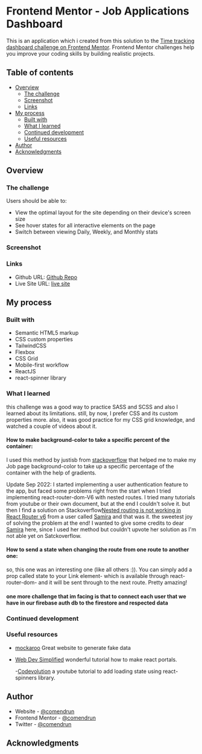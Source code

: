 # Frontend Mentor - Job Applications Dashboard

This is an application which i created from this solution to the [Time tracking dashboard challenge on Frontend Mentor](https://www.frontendmentor.io/challenges/time-tracking-dashboard-UIQ7167Jw). Frontend Mentor challenges help you improve your coding skills by building realistic projects.

## Table of contents

- [Overview](#overview)
  - [The challenge](#the-challenge)
  - [Screenshot](#screenshot)
  - [Links](#links)
- [My process](#my-process)
  - [Built with](#built-with)
  - [What I learned](#what-i-learned)
  - [Continued development](#continued-development)
  - [Useful resources](#useful-resources)
- [Author](#author)
- [Acknowledgments](#acknowledgments)

## Overview

### The challenge

Users should be able to:

- View the optimal layout for the site depending on their device's screen size
- See hover states for all interactive elements on the page
- Switch between viewing Daily, Weekly, and Monthly stats

### Screenshot

### Links

- Github URL: [Github Repo](https://github.com/comendrun/applied-jobs-dashboard)
- Live Site URL: [live site](https://comendrun.com/applied-jobs-dashboard/)

## My process

### Built with

- Semantic HTML5 markup
- CSS custom properties
- TailwindCSS
- Flexbox
- CSS Grid
- Mobile-first workflow
- ReactJS
- react-spinner library

### What I learned

this challenge was a good way to practice SASS and SCSS and also I learned about its limitations. still, by now, I prefer CSS and its custom properties more.
also, it was good practice for my CSS grid knowledge, and watched a couple of videos about it.

#### How to make background-color to take a specific percent of the container:

I used this method by justisb from [stackoverflow](https://stackoverflow.com/questions/8541081/css-set-a-background-color-which-is-50-of-the-width-of-the-window) that helped me to make my Job page background-color to take up a specific percentage of the container with the help of gradients.

Update Sep 2022:
I started implementing a user authentication feature to the app, but faced some problems right from the start when I tried implementing react-router-dom-V6 with nested routes.
I tried many tutorials from youtube or their own document, but at the end I couldn't solve it. but then I find a solution on Stackoverflow[Nested routing is not working in React Router v6](https://stackoverflow.com/questions/64291991/nested-routing-is-not-working-in-react-router-v6) from a user called [Samira](https://stackoverflow.com/users/12902108/samira) and that was it. the sweetest joy of solving the problem at the end! I wanted to give some credits to dear [Samira](https://stackoverflow.com/users/12902108/samira) here, since I used her method but couldn't upvote her solution as I'm not able yet on Satckoverflow.

#### How to send a state when changing the route from one route to another one:

so, this one was an interesting one (like all others :)). You can simply add a prop called state to your Link element- which is available through react-router-dom- and it will be sent through to the next route. Pretty amazing!


#### one more challenge that im facing is that to connect each user that we have in our firebase auth db to the firestore and respected data

### Continued development

<!-- I hope I can write a more concise and also shorter code for this kind of application, it's not that hard, and also it was tricky because I tried to DRY as much as I can but in the end, I could do what I wanted to. for example i don't know yet how to replace an addressed directory of an array with our state

```js
const directory = data.timeframes.daily.current;
```

for example, I wanted to change the directory when our state changes and just replace "daily" with our new state. but I wasn't able to do that yet. hopefully ill find another way around it. -->

### Useful resources

- [mockaroo](https://www.mockaroo.com/)
  Great website to generate fake data

- [Web Dev Simplified](https://www.youtube.com/watch?v=LyLa7dU5tp8&t=547s)
  wonderful tutorial how to make react portals.

  -[Codevolution](https://www.youtube.com/watch?v=T0i0zHyryrs)
  a youtube tutorial to add loading state using react-spinners library.

## Author

- Website - [@comendrun](https://github.com/comendrun)
- Frontend Mentor - [@comendrun](https://www.frontendmentor.io/profile/comendrun)
- Twitter - [@comendrun](https://twitter.com/comendrun)

## Acknowledgments
